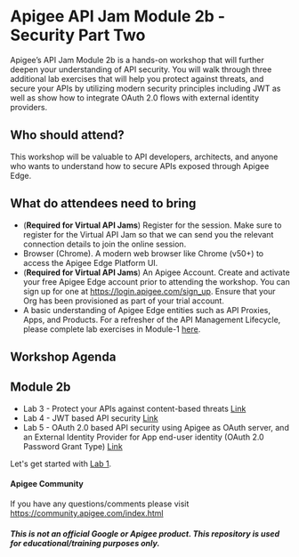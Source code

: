 # Apigee API Jam Module 2b - Security Part Two
Apigee’s API Jam Module 2b is a hands-on workshop that will further deepen your understanding of API security. You will walk through three additional lab exercises that will help you protect against threats, and secure your APIs by utilizing modern security principles including JWT as well as show how to integrate OAuth 2.0 flows with external identity providers. 

## Who should attend?
This workshop will be valuable to API developers, architects, and anyone who wants to understand how to secure APIs exposed through Apigee Edge.

## What do attendees need to bring
- (**Required for Virtual API Jams**) Register for the session. Make sure to register for the Virtual API Jam so that we can send you the relevant connection details to join the online session.
- Browser (Chrome). A modern web browser like Chrome (v50+) to access the Apigee Edge Platform UI.
- (**Required for Virtual API Jams**) An Apigee Account. Create and activate your free Apigee Edge account prior to attending the workshop. You can sign up for one at https://login.apigee.com/sign_up. Ensure that your Org has been provisioned as part of your trial account.
- A basic understanding of Apigee Edge entities such as API Proxies, Apps, and Products. For a refresher of the API Management Lifecycle, please complete lab exercises in Module-1 [here](../Module-1).

## Workshop Agenda

## Module 2b
* Lab 3 - Protect your APIs against content-based threats [Link](./Labs/Lab%203)
* Lab 4 - JWT based API security [Link](./Labs/Lab%204)
* Lab 5 - OAuth 2.0 based API security using Apigee as OAuth server, and an External Identity Provider for App end-user identity (OAuth 2.0 Password Grant Type) [Link](./Labs/Lab%205)

Let's get started with [Lab 1](./Labs/Lab%201).

#### Apigee Community 
If you have any questions/comments please visit https://community.apigee.com/index.html

##### This is not an official Google or Apigee product. This repository is used for educational/training purposes only.